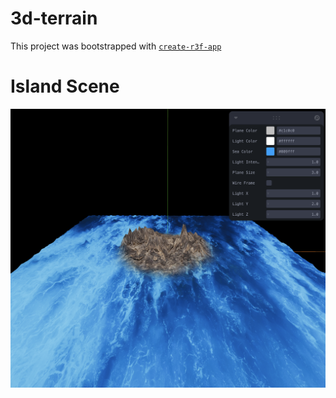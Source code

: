# 3d-terrain

This project was bootstrapped with [`create-r3f-app`](https://github.com/utsuboco/create-r3f-app)

# Island Scene

![Image](/public/img/island.png "What I've made")
